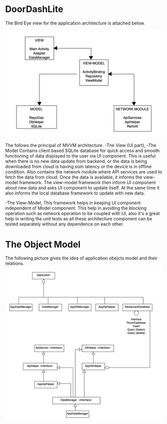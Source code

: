 # DoorDashLite
The Bird Eye view for the application architecture is attached below.

![alt text](architecture-overview.jpg)

The follows the principal of MVVM architecture. 
-The View (UI part), 
-The Model 
    	Contains client based SQLite database for quick access and smooth functioning of data displayed to the user via UI component. This is useful when there is no new data update from backend, or the data is being downloaded from cloud is having som latency or the device is in offline condition.
    	Also contains the network module where API services are used to fetch the data from cloud. Once the data is available, it informs the view-model framework. The view-model framework then inform UI component about new data and asks UI component to update itself. At the same time it also informs the local database framework to update with new data.
    
-The View-Model, 
This framework helps in keeping UI component independent of Model component. This help in avoiding the blocking operation such as network operation to be coupled with UI, also it's a great help in writing the unit tests as all these architecture component can be tested separately without any dependence on each other.

# The Object Model
The following picture gives the idea of application obejcts model and their relations.
![alt Object Model](object-model.jpg)
